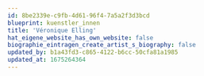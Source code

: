 ```yaml
---
id: 8be2339e-c9fb-4d61-96f4-7a5a2f3d3bcd
blueprint: kuenstler_innen
title: 'Véronique Elling'
hat_eigene_website_has_own_website: false
biographie_eintragen_create_artist_s_biography: false
updated_by: b1a43fd3-c865-4122-b6cc-50cfa81a1985
updated_at: 1675264364
---
```

